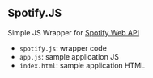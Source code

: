 ## Spotify.JS

Simple JS Wrapper for [Spotify Web API](https://developer.spotify.com/web-api/)

- `spotify.js`: wrapper code
- `app.js`: sample application JS
- `index.html`: sample application HTML